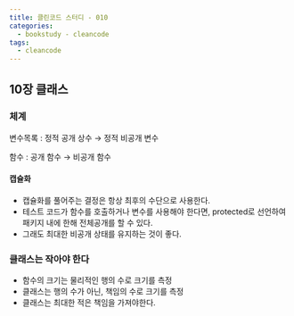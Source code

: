 ```yaml
---
title: 클린코드 스터디 - 010
categories: 
  - bookstudy - cleancode
tags: 
  - cleancode
---
```


## 10장 클래스

### 체계

변수목록 : 정적 공개 상수 → 정적 비공개 변수

함수 : 공개 함수 → 비공개 함수

#### 캡슐화

- 캡슐화를 풀어주는 결정은 항상 최후의 수단으로 사용한다.
- 테스트 코드가 함수를 호출하거나 변수를 사용해야 한다면, protected로 선언하여 패키지 내에 한해 전체공개를 할 수 있다.
- 그래도 최대한 비공개 상태를 유지하는 것이 좋다.

### 클래스는 작아야 한다

- 함수의 크기는 물리적인 행의 수로 크기를 측정
- 클래스는 행의 수가 아닌, 책임의 수로 크기를 측정
- 클래스는 최대한 적은 책임을 가져야한다.
